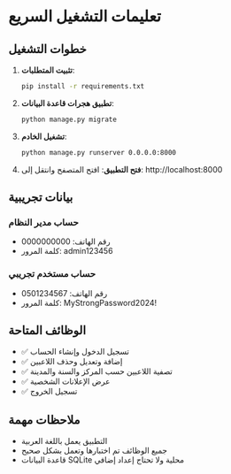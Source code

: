 # تعليمات التشغيل السريع

## خطوات التشغيل

1. **تثبيت المتطلبات**:
   ```bash
   pip install -r requirements.txt
   ```

2. **تطبيق هجرات قاعدة البيانات**:
   ```bash
   python manage.py migrate
   ```

3. **تشغيل الخادم**:
   ```bash
   python manage.py runserver 0.0.0.0:8000
   ```

4. **فتح التطبيق**:
   افتح المتصفح وانتقل إلى: http://localhost:8000

## بيانات تجريبية

### حساب مدير النظام
- رقم الهاتف: 0000000000
- كلمة المرور: admin123456

### حساب مستخدم تجريبي
- رقم الهاتف: 0501234567
- كلمة المرور: MyStrongPassword2024!

## الوظائف المتاحة

- ✅ تسجيل الدخول وإنشاء الحساب
- ✅ إضافة وتعديل وحذف اللاعبين
- ✅ تصفية اللاعبين حسب المركز والسنة والمدينة
- ✅ عرض الإعلانات الشخصية
- ✅ تسجيل الخروج

## ملاحظات مهمة

- التطبيق يعمل باللغة العربية
- جميع الوظائف تم اختبارها وتعمل بشكل صحيح
- قاعدة البيانات SQLite محلية ولا تحتاج إعداد إضافي

